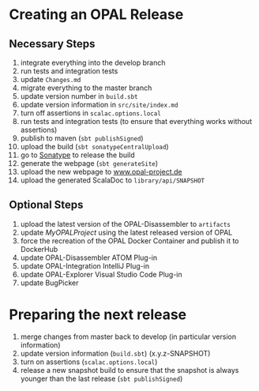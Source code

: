 # Creating an OPAL Release

## Necessary Steps
 1. integrate everything into the develop branch
 1. run tests and integration tests
 1. update `Changes.md`
 1. migrate everything to the master branch
 1. update version number in `build.sbt`
 1. update version information in `src/site/index.md`
 1. turn off assertions in `scalac.options.local`
 1. run tests and integration tests (to ensure that everything works without assertions)
 1. publish to maven (`sbt publishSigned`)
 1. upload the build (`sbt sonatypeCentralUpload`)
 1. go to [Sonatype](https://central.sonatype.com/) to release the build
 1. generate the webpage (`sbt generateSite`)
 1. upload the new webpage to www.opal-project.de 
 1. upload the generated ScalaDoc to `library/api/SNAPSHOT`
 
## Optional Steps
 1. upload the latest version of the OPAL-Disassembler to `artifacts`
 1. update *MyOPALProject* using the latest released version of OPAL
 1. force the recreation of the OPAL Docker Container and publish it to DockerHub
 1. update OPAL-Disassembler ATOM Plug-in 
 1. update OPAL-Integration IntelliJ Plug-in 
 1. update OPAL-Explorer Visual Studio Code Plug-in
 1. update BugPicker
 
# Preparing the next release 
 1. merge changes from master back to develop (in particular version information)
 1. update version information (`build.sbt`) (x.y.z-SNAPSHOT)
 1. turn on assertions (`scalac.options.local`)
 1. release a new snapshot build to ensure that the snapshot is always younger than the last release (`sbt publishSigned`)
